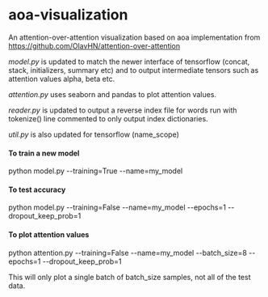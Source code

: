 # aoa-visualization
An attention-over-attention visualization based on aoa implementation from
https://github.com/OlavHN/attention-over-attention

*model.py* is updated to match the newer interface of tensorflow (concat, stack, initializers, summary etc) and to output intermediate tensors such as attention values alpha, beta etc.

*attention.py* uses seaborn and pandas to plot attention values.

*reader.py* is updated to output a reverse index file for words
run with tokenize() line commented to only output index dictionaries.

*util.py* is also updated for tensorflow (name_scope)

#### To train a new model 
python model.py --training=True --name=my_model

#### To test accuracy 
python model.py --training=False --name=my_model --epochs=1 --dropout_keep_prob=1

#### To plot attention values
python attention.py --training=False --name=my_model --batch_size=8 --epochs=1 --dropout_keep_prob=1

This will only plot a single batch of batch_size samples, not all of the test data.

